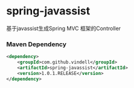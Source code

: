 # spring-javassist
基于javassist生成Spring MVC 框架的Controller

### Maven Dependency

``` xml
<dependency>
	<groupId>com.github.vindell</groupId>
	<artifactId>spring-javassist</artifactId>
	<version>1.0.1.RELEASE</version>
</dependency>
```